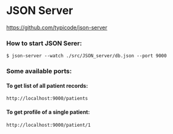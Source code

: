 # JSON Server
https://github.com/typicode/json-server

### How to start JSON Serer:
```
$ json-server --watch ./src/JSON_server/db.json --port 9000
```

### Some available ports:

#### To get list of all patient records:
```
http://localhost:9000/patients
```

#### To get profile of a single patient:
```
http://localhost:9000/patient/1
```
